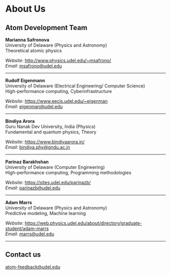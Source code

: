 # About Us

## Atom Development Team

**Marianna Safronova**  
University of Delaware (Physics and Astronomy)  
Theoretical atomic physics

*Website*: <a href="http://www.physics.udel.edu/~msafrono/" target="_blank">http://www.physics.udel.edu/~msafrono/</a>  
*Email*: <msafrono@udel.edu>  
<hr />  

**Rudolf Eigenmann**  
University of Delaware (Electrical Engineering/ Computer Science)  
High-performance computing, Cyberinfrastructure

*Website*: <a href="https://www.eecis.udel.edu/~eigenman" target="_blank">https://www.eecis.udel.edu/~eigenman</a>  
*Email*: <eigenman@udel.edu>  
<hr />

**Bindiya Arora**  
Guru Nanak Dev University, India (Physics)  
Fundamental and quantum physics, Theory  

*Website*: <a href="https://www.bindiyaarora.in/" target="_blank">https://www.bindiyaarora.in/</a>  
*Email*: <bindiya.phy@gndu.ac.in>  
<hr />

**Parinaz Barakhshan**  
University of Delaware (Computer Engineering)    
High-performance computing, Programming methodologies  

*Website*: <a href="https://sites.udel.edu/parinazb/" target="_blank">https://sites.udel.edu/parinazb/</a>  
*Email*: <parinazb@udel.edu>  
<hr />

**Adam Marrs**  
University of Delaware (Physics and Astronomy)  
Predictive modeling, Machine learning  

*Website*: <a href="https://web.physics.udel.edu/about/directory/graduate-student/adam-marrs" target="_blank">https://web.physics.udel.edu/about/directory/graduate-student/adam-marrs</a>    
*Email*: <marrs@udel.edu>  
<hr />

## Contact us
<atom-feedback@udel.edu>
